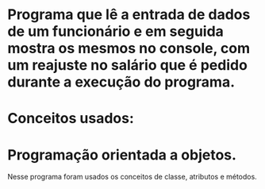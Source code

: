 # Programa que lê a entrada de dados de um funcionário e em seguida mostra os mesmos no console, com um reajuste no salário que é pedido durante a execução do programa.

# Conceitos usados:
# Programação orientada a objetos.
Nesse programa foram usados os conceitos de classe, atributos e métodos.
